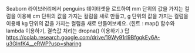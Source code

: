 Seaborn 라이브러리에서 penguins 데이터셋을 로드하여 mm 단위의 값을 가지는 컬럼을 이용해 cm 단위의 값을 가지는 컬럼을 새로 만들고,
g 단위의 값을 가지는 컬럼을 이용해 kg 단위의 값을 가지는 컬럼을 새로 만들어보세요. 
(힌트 : map() 함수와 lambda 이용하기, 결측값 처리는 dropna() 이용하기.)
답
https://colab.research.google.com/drive/19Wy91rl9BfgqkEy6A-u3GlnfK4__eRWP?usp=sharing
